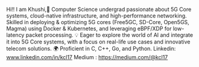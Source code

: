 Hi!!
I am Khushi,🚀 Computer Science undergrad passionate about 5G Core systems, cloud-native infrastructure, and high-performance networking. Skilled in deploying & optimizing 5G cores (Free5GC, SD-Core, Open5GS, Magma) using Docker & Kubernetes, and leveraging eBPF/XDP for low-latency packet processing. 💡 Eager to explore the world of AI and integrate it into 5G Core systems, with a focus on real-life use cases and innovative telecom solutions. 🌍 Proficient in C, C++, Go, and Python.
Linkedin: www.linkedin.com/in/kcl17
Medium : https://medium.com/@kcl17

